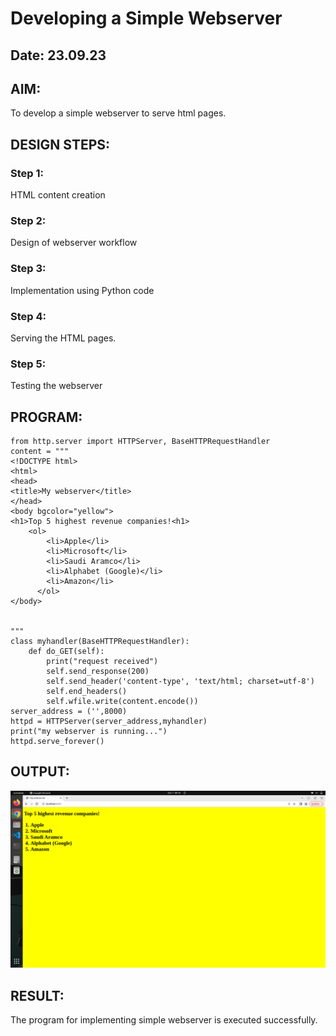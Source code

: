 # Developing a Simple Webserver
## Date: 23.09.23
## AIM:
To develop a simple webserver to serve html pages.

## DESIGN STEPS:
### Step 1: 
HTML content creation
### Step 2:
Design of webserver workflow
### Step 3:
Implementation using Python code
### Step 4:
Serving the HTML pages.
### Step 5:
Testing the webserver

## PROGRAM:
```
from http.server import HTTPServer, BaseHTTPRequestHandler
content = """
<!DOCTYPE html>
<html>
<head>
<title>My webserver</title>
</head>
<body bgcolor="yellow">
<h1>Top 5 highest revenue companies!<h1>
    <ol>
        <li>Apple</li>
        <li>Microsoft</li>
        <li>Saudi Aramco</li>
        <li>Alphabet (Google)</li>
        <li>Amazon</li>  
      </ol>
</body>


"""
class myhandler(BaseHTTPRequestHandler):
    def do_GET(self):
        print("request received")
        self.send_response(200)
        self.send_header('content-type', 'text/html; charset=utf-8')
        self.end_headers()
        self.wfile.write(content.encode())
server_address = ('',8000)
httpd = HTTPServer(server_address,myhandler)
print("my webserver is running...")
httpd.serve_forever()

```

## OUTPUT:
![image](output1.png)

## RESULT:
The program for implementing simple webserver is executed successfully.
